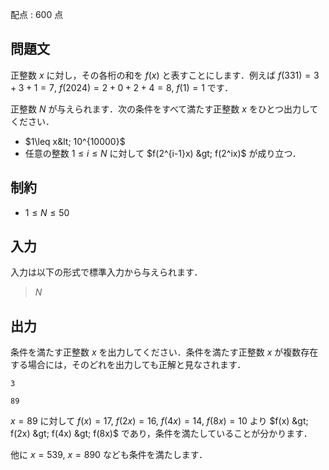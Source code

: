 配点 : $600$ 点

## 問題文

正整数 $x$ に対し，その各桁の和を $f(x)$ と表すことにします．例えば $f(331)=3+3+1=7$, $f(2024)=2+0+2+4=8$, $f(1)=1$ です．

正整数 $N$ が与えられます．次の条件をすべて満たす正整数 $x$ をひとつ出力してください．

- $1\leq x&lt; 10^{10000}$
- 任意の整数 $1\leq i\leq N$ に対して $f(2^{i-1}x) &gt; f(2^ix)$ が成り立つ．

## 制約

- $1\leq N\leq 50$

## 入力

入力は以下の形式で標準入力から与えられます．

> $N$

## 出力

条件を満たす正整数 $x$ を出力してください．条件を満たす正整数 $x$ が複数存在する場合には，そのどれを出力しても正解と見なされます．

```input1
3
```

```output1
89
```

$x=89$ に対して $f(x)=17$, $f(2x)=16$, $f(4x)=14$, $f(8x)=10$ より $f(x) &gt; f(2x) &gt; f(4x) &gt; f(8x)$ であり，条件を満たしていることが分かります．

他に $x=539$, $x=890$ なども条件を満たします．